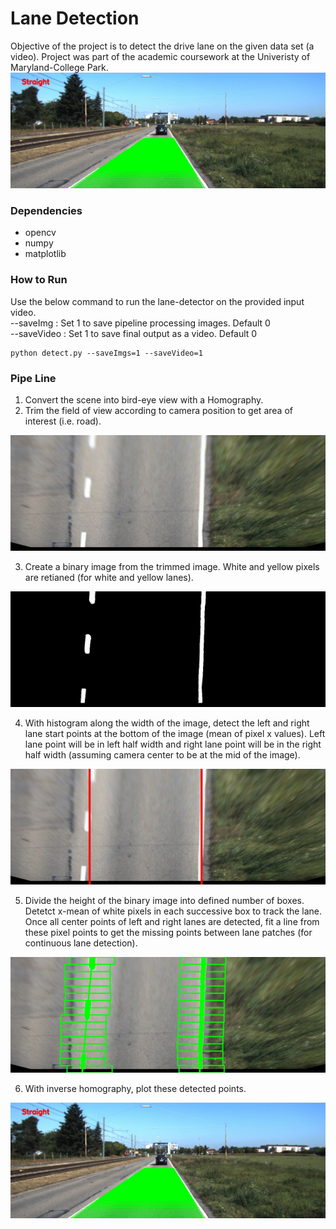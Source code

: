# Lane Detection

Objective of the project is to detect the drive lane on the given data set (a video). Project was part of the academic coursework at the Univeristy of Maryland-College Park.
<img src="https://github.com/varunasthana92/Lane_Detection/blob/master/pics/FinalImage.jpg">

### Dependencies
- opencv
- numpy
- matplotlib

### How to Run
Use the below command to run the lane-detector on the provided input video.<br/>
--saveImg : Set 1 to save pipeline processing images. Default 0<br/>
--saveVideo : Set 1 to save final output as a video. Default 0
```
python detect.py --saveImgs=1 --saveVideo=1
```

### Pipe Line
1) Convert the scene into bird-eye view with a Homography.<br/>
2) Trim the field of view according to camera position to get area of interest (i.e. road).<br/>
<img src="https://github.com/varunasthana92/Lane_Detection/blob/master/pics/bird_view.jpg" >

3) Create a binary image from the trimmed image. White and yellow pixels are retianed (for white and yellow lanes).<br/>
<img src="https://github.com/varunasthana92/Lane_Detection/blob/master/pics/Binary.jpg">

4) With histogram along the width of the image, detect the left and right lane start points at the bottom of the image (mean of pixel x values). Left lane point will be in left half width and right lane point will be in the right half width (assuming camera center to be at the mid of the image).<br/>
<img src="https://github.com/varunasthana92/Lane_Detection/blob/master/pics/findStart.jpg">

5) Divide the height of the binary image into defined number of boxes. Detetct x-mean of white pixels in each successive box to track the lane. Once all center points of left and right lanes are detected, fit a line from these pixel points to get the missing points between lane patches (for continuous lane detection).<br/>
<img src="https://github.com/varunasthana92/Lane_Detection/blob/master/pics/lanes.jpg">

6) With inverse homography, plot these detected points.<br/>
<img src="https://github.com/varunasthana92/Lane_Detection/blob/master/pics/FinalImage.jpg">